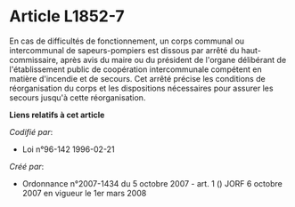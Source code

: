 # Article L1852-7

En cas de difficultés de fonctionnement, un corps communal ou intercommunal de sapeurs-pompiers est dissous par arrêté du
haut-commissaire, après avis du maire ou du président de l'organe délibérant de l'établissement public de coopération
intercommunale compétent en matière d'incendie et de secours. Cet arrêté précise les conditions de réorganisation du corps et
les dispositions nécessaires pour assurer les secours jusqu'à cette réorganisation.

**Liens relatifs à cet article**

_Codifié par_:

  - Loi n°96-142 1996-02-21

_Créé par_:

  - Ordonnance n°2007-1434 du 5 octobre 2007 - art. 1 () JORF 6 octobre 2007 en vigueur le 1er mars 2008
